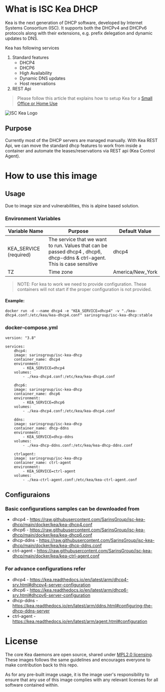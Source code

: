 # What is ISC Kea DHCP

Kea is the next generation of DHCP software, developed by Internet Systems Consortium (ISC). It supports both the DHCPv4 and DHCPv6 protocols along with their extensions, e.g. prefix delegation and dynamic updates to DNS.

Kea has following services

1. Standard features
    - DHCP4
    - DHCP6
    - High Availability
    - Dynamic DNS updates
   - Host reservations
1. REST Api

> Please follow this article that explains how to setup Kea for a [Small Office or Home Use](https://kb.isc.org/docs/kea-configuration-for-small-office-or-home-use)

![ISC Kea Logo](https://gitlab.isc.org/uploads/-/system/project/avatar/26/kea-logo-100x70.png?width=64)

## Purpose

Currently most of the DHCP servers are managed manually. With Kea REST Api, we can move the standard dhcp features to work from inside a container and automate the leases/reservations via REST api (Kea Control Agent).

# How to use this image

## Usage

Due to image size and vulnerabilities, this is alpine based solution.

### Environment Variables

| Variable Name          | Purpose                                                                                                                  | Default Value    |
| ---------------------- | ------------------------------------------------------------------------------------------------------------------------ | ---------------- |
| KEA_SERVICE (required) | The service that we want to run. Values that can be passed dhcp4 , dhcp6, dhcp-ddns & ctrl-agent. This is case sensitive | dhcp4            |
| TZ                     | Time zone                                                                                                                | America/New_York |

> NOTE: For kea to work we need to provide configuration. These containers will not start if the proper configuration is not provided.

#### Example: 
```
docker run -d --name dhcp4 -e "KEA_SERVICE=dhcp4" -v "./kea-dhcp4.conf:/etc/kea/kea-dhcp4.conf" sarinsgroup/isc-kea-dhcp:stable
```

### docker-compose.yml

```docker
version: "3.8"

services:
    dhcp4:
    image: sarinsgroup/isc-kea-dhcp
    container_name: dhcp4    
    environment:
        - KEA_SERVICE=dhcp4
    volumes:
        - ./kea-dhcp4.conf:/etc/kea/kea-dhcp4.conf

    dhcp6:
    image: sarinsgroup/isc-kea-dhcp
    container_name: dhcp6    
    environment:
        - KEA_SERVICE=dhcp6
    volumes:
        - ./kea-dhcp4.conf:/etc/kea/kea-dhcp4.conf

    ddns:
    image: sarinsgroup/isc-kea-dhcp
    container_name: dhcp-ddns    
    environment:
        - KEA_SERVICE=dhcp-ddns
    volumes:
        - ./kea-dhcp-ddns.conf:/etc/kea/kea-dhcp-ddns.conf

    ctrlagent:
    image: sarinsgroup/isc-kea-dhcp
    container_name: ctrl-agent    
    environment:
        - KEA_SERVICE=ctrl-agent
    volumes:
        - ./kea-ctrl-agent.conf:/etc/kea/kea-ctrl-agent.conf

```

## Configuraions

### Basic configurations samples can be downloaded from

- dhcp4 - https://raw.githubusercontent.com/SarinsGroup/isc-kea-dhcp/main/docker/kea/kea-dhcp4.conf
- dhcp6 - https://raw.githubusercontent.com/SarinsGroup/isc-kea-dhcp/main/docker/kea/kea-dhcp6.conf
- dhcp-ddns - https://raw.githubusercontent.com/SarinsGroup/isc-kea-dhcp/main/docker/kea/kea-dhcp-ddns.conf
- ctrl-agent - https://raw.githubusercontent.com/SarinsGroup/isc-kea-dhcp/main/docker/kea/kea-ctrl-agent.conf

### For advance configurations refer

- dhcp4 - https://kea.readthedocs.io/en/latest/arm/dhcp4-srv.html#dhcpv4-server-configuration
- dhcp6 - https://kea.readthedocs.io/en/latest/arm/dhcp6-srv.html#dhcpv6-server-configuration
- dhcp-ddns - https://kea.readthedocs.io/en/latest/arm/ddns.html#configuring-the-dhcp-ddns-server
- ctrl-agent - https://kea.readthedocs.io/en/latest/arm/agent.html#configuration

# License

The core Kea daemons are open source, shared under [MPL2.0 licensing](https://www.mozilla.org/en-US/MPL/2.0/). These images follows the same guidelines and encourages everyone to make contribution back to this repo.

As for any pre-built image usage, it is the image user's responsibility to ensure that any use of this image complies with any relevant licenses for all software contained within.
